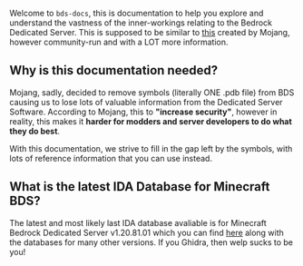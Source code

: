 Welcome to ```bds-docs```, this is documentation to help you explore and understand the vastness of the inner-workings relating to the Bedrock Dedicated Server. This is supposed to be similar to [this](https://mojang.github.io/bedrock-protocol-docs) created by Mojang, however community-run and with a LOT more information.

## Why is this documentation needed?
Mojang, sadly, decided to remove symbols (literally ONE .pdb file) from BDS causing us to lose lots of valuable information from the Dedicated Server Software. According to Mojang, this to **"increase security"**, however in reality, this makes it **harder for modders and server developers to do what they do best**.

With this documentation, we strive to fill in the gap left by the symbols, with lots of reference information that you can use instead.

## What is the latest IDA Database for Minecraft BDS?
The latest and most likely last IDA database avaliable is for Minecraft Bedrock Dedicated Server v1.20.81.01 which you can find [here](https://www.mediafire.com/folder/ammda8wfvbw9x/The_Flopper_Databases) along with the databases for many other versions. If you Ghidra, then welp sucks to be you!
